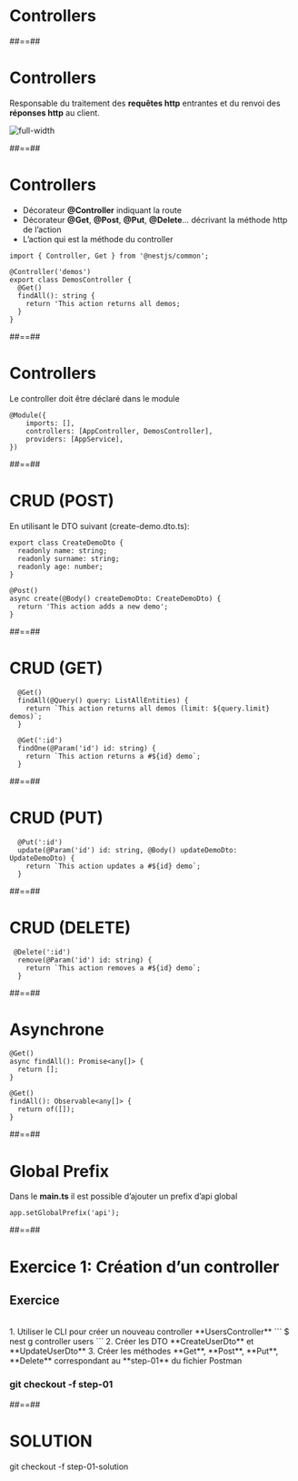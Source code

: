 <!-- .slide: class="transition-orange sfeir-bg-white-4" -->

# Controllers

##==##
# Controllers

Responsable du traitement des **requêtes http** entrantes et du renvoi des **réponses http** au client.

![full-width](./assets/images/g59af2e18c1_0_79.png)


##==##
# Controllers

* Décorateur **@Controller** indiquant la route
* Décorateur **@Get**, **@Post**, **@Put**, **@Delete**… décrivant la méthode http de l’action
* L’action qui est la méthode du controller

```
import { Controller, Get } from '@nestjs/common';

@Controller('demos')
export class DemosController {
  @Get()
  findAll(): string {
    return 'This action returns all demos;
  }
}
```

##==##
# Controllers

Le controller doit être déclaré dans le module

```
@Module({ 
    imports: [], 
    controllers: [AppController, DemosController], 
    providers: [AppService], 
}) 
```

##==##
# CRUD (POST)
En utilisant le DTO suivant (create-demo.dto.ts):

```
export class CreateDemoDto {
  readonly name: string;
  readonly surname: string;
  readonly age: number;
}
```

```
@Post()
async create(@Body() createDemoDto: CreateDemoDto) {
  return 'This action adds a new demo';
}
```

##==##
# CRUD (GET)
```
  @Get()
  findAll(@Query() query: ListAllEntities) {
    return `This action returns all demos (limit: ${query.limit} demos)`;
  }
```

```
  @Get(':id')
  findOne(@Param('id') id: string) {
    return `This action returns a #${id} demo`;
  }
```

##==##
# CRUD (PUT)
```
  @Put(':id')
  update(@Param('id') id: string, @Body() updateDemoDto: UpdateDemoDto) {
    return `This action updates a #${id} demo`;
  }
```

##==##
# CRUD (DELETE)
```
 @Delete(':id')
  remove(@Param('id') id: string) {
    return `This action removes a #${id} demo`;
  }
```

##==##
# Asynchrone

```
@Get()
async findAll(): Promise<any[]> {
  return [];
}
```

```
@Get()
findAll(): Observable<any[]> {
  return of([]);
}
```

##==##
# Global Prefix

Dans le **main.ts** il est possible d’ajouter un prefix d’api global

```
app.setGlobalPrefix('api');
```

##==##
<!-- .slide: class="exercice sfeir-bg-pink" -->

# Exercice 1: Création d’un controller
## Exercice

<br>
1. Utiliser le CLI pour créer un nouveau controller **UsersController**
   ```
    $ nest g controller users
  ```
2. Créer les DTO **CreateUserDto** et **UpdateUserDto**
3. Créer les méthodes **Get**, **Post**, **Put**, **Delete** correspondant au **step-01** du fichier Postman
<br>

### git checkout -f step-01

##==##
<!-- .slide: class="sfeir-bg-white-4" -->

# SOLUTION
  <div class="full-center">git checkout -f step-01-solution</div>

